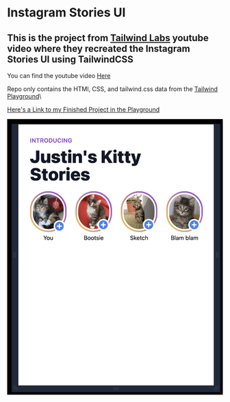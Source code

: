 # Instagram Stories UI

## This is the project from [Tailwind Labs](https://tailwindcss.com/) youtube video where they recreated the Instagram Stories UI using TailwindCSS

You can find the youtube video [Here](https://youtu.be/v74SZBVMPa0)

Repo only contains the HTMl, CSS, and tailwind.css data from the [Tailwind Playground](https://play.tailwindcss.com/)\

[Here's a Link to my Finished Project in the Playground](https://play.tailwindcss.com/m0vJbNyJyi?size=540x720&file=config)

![screenshot](project-screenshot.jpg)
